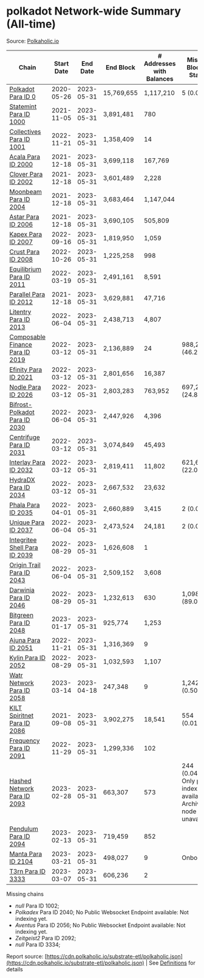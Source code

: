 # polkadot Network-wide Summary (All-time)

Source: [Polkaholic.io](https://polkaholic.io)


| Chain            | Start Date | End Date | End Block | # Addresses with Balances | Missing Blocks / Status |
| ---------------- | ---------- | ---------| --------- | ------------------------- | ----------------------- |
| [Polkadot Para ID 0](/polkadot/0-polkadot) | 2020-05-26 | 2023-05-31 | 15,769,655 |  1,117,210 | 5 (0.00%)  |
| [Statemint Para ID 1000](/polkadot/1000-statemint) | 2021-11-05 | 2023-05-31 | 3,891,481 |  780 |    |
| [Collectives Para ID 1001](/polkadot/1001-collectives) | 2022-11-21 | 2023-05-31 | 1,358,409 |  14 |    |
| [Acala Para ID 2000](/polkadot/2000-acala) | 2021-12-18 | 2023-05-31 | 3,699,118 |  167,769 |    |
| [Clover Para ID 2002](/polkadot/2002-clover) | 2021-12-18 | 2023-05-31 | 3,601,489 |  2,228 |    |
| [Moonbeam Para ID 2004](/polkadot/2004-moonbeam) | 2021-12-18 | 2023-05-31 | 3,683,464 |  1,147,044 |    |
| [Astar Para ID 2006](/polkadot/2006-astar) | 2021-12-18 | 2023-05-31 | 3,690,105 |  505,809 |    |
| [Kapex Para ID 2007](/polkadot/2007-kapex) | 2022-09-16 | 2023-05-31 | 1,819,950 |  1,059 |    |
| [Crust Para ID 2008](/polkadot/2008-crust) | 2022-10-26 | 2023-05-31 | 1,225,258 |  998 |    |
| [Equilibrium Para ID 2011](/polkadot/2011-equilibrium) | 2022-03-19 | 2023-05-31 | 2,491,161 |  8,591 |    |
| [Parallel Para ID 2012](/polkadot/2012-parallel) | 2021-12-18 | 2023-05-31 | 3,629,881 |  47,716 |    |
| [Litentry Para ID 2013](/polkadot/2013-litentry) | 2022-06-04 | 2023-05-31 | 2,438,713 |  4,807 |    |
| [Composable Finance Para ID 2019](/polkadot/2019-composable) | 2022-03-12 | 2023-05-31 | 2,136,889 |  24 | 988,228 (46.25%)  |
| [Efinity Para ID 2021](/polkadot/2021-efinity) | 2022-03-12 | 2023-05-31 | 2,801,656 |  16,387 |    |
| [Nodle Para ID 2026](/polkadot/2026-nodle) | 2022-03-12 | 2023-05-31 | 2,803,283 |  763,952 | 697,249 (24.87%)  |
| [Bifrost-Polkadot Para ID 2030](/polkadot/2030-bifrost-dot) | 2022-06-04 | 2023-05-31 | 2,447,926 |  4,396 |    |
| [Centrifuge Para ID 2031](/polkadot/2031-centrifuge) | 2022-03-12 | 2023-05-31 | 3,074,849 |  45,493 |    |
| [Interlay Para ID 2032](/polkadot/2032-interlay) | 2022-03-12 | 2023-05-31 | 2,819,411 |  11,802 | 621,626 (22.05%)  |
| [HydraDX Para ID 2034](/polkadot/2034-hydradx) | 2022-03-12 | 2023-05-31 | 2,667,532 |  23,632 |    |
| [Phala Para ID 2035](/polkadot/2035-phala) | 2022-04-01 | 2023-05-31 | 2,660,889 |  3,415 | 2 (0.00%)  |
| [Unique Para ID 2037](/polkadot/2037-unique) | 2022-06-04 | 2023-05-31 | 2,473,524 |  24,181 | 2 (0.00%)  |
| [Integritee Shell Para ID 2039](/polkadot/2039-integritee-shell) | 2022-08-29 | 2023-05-31 | 1,626,608 |  1 |    |
| [Origin Trail Para ID 2043](/polkadot/2043-origintrail) | 2022-06-04 | 2023-05-31 | 2,509,152 |  3,608 |    |
| [Darwinia Para ID 2046](/polkadot/2046-darwinia) | 2022-08-29 | 2023-05-31 | 1,232,613 |  630 | 1,098,150 (89.09%)  |
| [Bitgreen Para ID 2048](/polkadot/2048-bitgreen) | 2023-01-17 | 2023-05-31 | 925,774 |  1,253 |    |
| [Ajuna Para ID 2051](/polkadot/2051-ajuna) | 2022-11-21 | 2023-05-31 | 1,316,369 |  9 |    |
| [Kylin Para ID 2052](/polkadot/2052-kylin) | 2022-08-29 | 2023-05-31 | 1,032,593 |  1,107 |    |
| [Watr Network Para ID 2058](/polkadot/2058-watr) | 2023-03-14 | 2023-04-18 | 247,348 |  9 | 1,242 (0.50%)  |
| [KILT Spiritnet Para ID 2086](/polkadot/2086-kilt) | 2021-09-08 | 2023-05-31 | 3,902,275 |  18,541 | 554 (0.01%)  |
| [Frequency Para ID 2091](/polkadot/2091-frequency) | 2022-11-29 | 2023-05-31 | 1,299,336 |  102 |    |
| [Hashed Network Para ID 2093](/polkadot/2093-hashed) | 2023-02-28 | 2023-05-31 | 663,307 |  573 | 244 (0.04%) Only partial index available: Archive node unavailable |
| [Pendulum Para ID 2094](/polkadot/2094-pendulum) | 2023-02-13 | 2023-05-31 | 719,459 |  852 |    |
| [Manta Para ID 2104](/polkadot/2104-manta) | 2023-03-21 | 2023-05-31 | 498,027 |  9 |   Onboarding |
| [T3rn Para ID 3333](/polkadot/3333-t3rn) | 2023-03-07 | 2023-05-31 | 606,236 |  2 |    |

Missing chains


* *null* Para ID 1002; 
* *Polkadex* Para ID 2040; No Public Websocket Endpoint available: Not indexing yet.
* *Aventus* Para ID 2056; No Public Websocket Endpoint available: Not indexing yet.
* *Zeitgeist2* Para ID 2092; 
* *null* Para ID 3334; 

Report source: [https://cdn.polkaholic.io/substrate-etl/polkaholic.json](https://cdn.polkaholic.io/substrate-etl/polkaholic.json) | See [Definitions](/DEFINITIONS.md) for details
